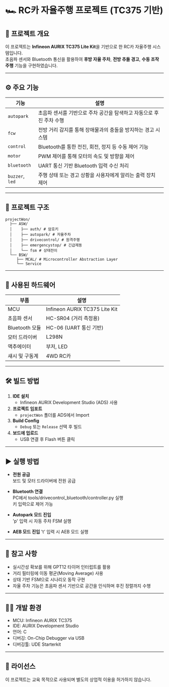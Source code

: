 # 🏎️ RC카 자율주행 프로젝트 (TC375 기반)

## 📌 프로젝트 개요
이 프로젝트는 **Infineon AURIX TC375 Lite Kit**을 기반으로 한 RC카 자율주행 시스템입니다.  
초음파 센서와 Bluetooth 통신을 활용하여 **후방 자율 주차**, **전방 추돌 경고**, **수동 조작 주행** 기능을 구현하였습니다.

---

## ⚙️ 주요 기능

| 기능            | 설명                                                                 |
|-----------------|----------------------------------------------------------------------|
| `autopark`      | 초음파 센서를 기반으로 주차 공간을 탐색하고 자동으로 후진 주차 수행       |
| `fcw`           | 전방 거리 감지를 통해 장애물과의 충돌을 방지하는 경고 시스템               |
| `control`       | Bluetooth를 통한 전진, 회전, 정지 등 수동 제어 기능                        |
| `motor`         | PWM 제어를 통해 모터의 속도 및 방향을 제어                                 |
| `bluetooth`     | UART 통신 기반 Bluetooth 입력 수신 처리                                   |
| `buzzer`, `led` | 주행 상태 또는 경고 상황을 사용자에게 알리는 출력 장치 제어                |

---


## 📁 프로젝트 구조
```
projectWon/
  ├── ASW/
  │    ├── auth/ # 암호키
  │    ├── autopark/ # 자율주차
  │    ├── drivecontrol/ # 원격주행
  │    ├── emergencystop/ # 긴급제동
  │    └── fsm # 상태전이
  └── BSW/
     ├── MCAL/ # Microcontroller Abstraction Layer
     └── Service
```


---

## 🔌 사용된 하드웨어

| 부품             | 설명                                       |
|------------------|--------------------------------------------|
| MCU              | Infineon AURIX TC375 Lite Kit             |
| 초음파 센서       | HC-SR04 (거리 측정용)        |
| Bluetooth 모듈   | HC-06 (UART 통신 기반)                    |
| 모터 드라이버     | L298N                       |
| 액추에이터        | 부저, LED                                   |
| 섀시 및 구동계    | 4WD RC카             |

---

## 🛠️ 빌드 방법

1. **IDE 설치**
   - Infineon AURIX Development Studio (ADS) 사용
2. **프로젝트 임포트**
   - `projectWon` 폴더를 ADS에서 Import
3. **Build Config**
   - `Debug` 또는 `Release` 선택 후 빌드
4. **보드에 업로드**
   - USB 연결 후 Flash 버튼 클릭

---

## ▶️ 실행 방법

- **전원 공급**  
  보드 및 모터 드라이버에 전원 공급

- **Bluetooth 연결**  
  PC에서 tools/drivecontrol_bluetooth/controller.py 실행  
  키 입력으로 제어 가능

- **Autopark 모드 진입**  
  'p' 입력 시 자동 주차 FSM 실행

- **AEB 모드 진입**
  't' 입력 시 AEB 모드 실행
---

## 📎 참고 사항

- 실시간성 확보를 위해 GPT12 타이머 인터럽트를 활용
- 거리 필터링에 이동 평균(Moving Average) 사용
- 상태 기반 FSM으로 시나리오 동작 구현
- 자율 주차 기능은 초음파 센서 기반으로 공간을 인식하며 후진 정렬까지 수행

---

## 👨‍💻 개발 환경

- MCU: Infineon AURIX TC375
- IDE: AURIX Development Studio
- 언어: C
- 디버깅: On-Chip Debugger via USB
- 디버깅툴: UDE Starterkit

---

## 📝 라이선스

이 프로젝트는 교육 목적으로 사용되며 별도의 상업적 이용을 허가하지 않습니다.
